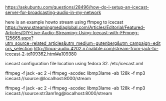 
https://askubuntu.com/questions/28496/how-do-i-setup-an-icecast-server-for-broadcasting-audio-in-my-network

here is an example howto stream using ffmpeg to icecast
https://www.streamingmediaglobal.com/Articles/Editorial/Featured-Articles/DIY-Live-Audio-Streaming-Using-Icecast-with-FFmpeg-125665.aspx?utm_source=related_articles&utm_medium=gutenberg&utm_campaign=editors_selection
http://linux-audio.4202.n7.nabble.com/stream-from-jack-to-icecast-2-td109362.html#a109380

icecast configuration file location using fedora 32.
/etc/icecast.xml

ffmpeg -f jack -ac 2 -i ffmpeg -acodec libmp3lame -ab 128k -f mp3 icecast://source:<password>@localhost:8000/stream

ffmpeg -f jack -ac 2 -i ffmpeg -acodec libmp3lame -ab 128k -f mp3 icecast://source:str3am1ng@localhost:8000/stream